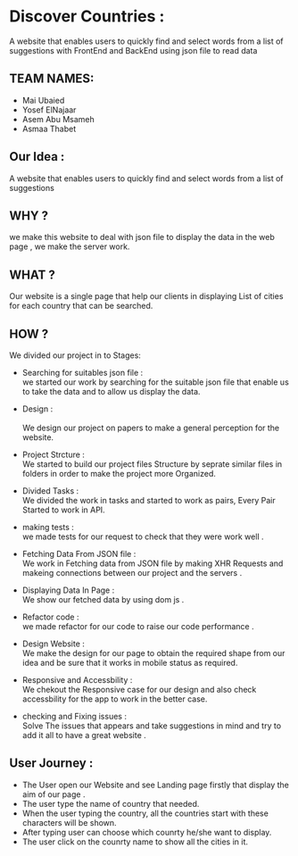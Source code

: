 # **Discover Countries :**

A website that enables users to quickly find and select words from a list of suggestions with FrontEnd and BackEnd using json file to read data

## TEAM NAMES:

- Mai Ubaied
- Yosef ElNajaar
- Asem Abu Msameh
- Asmaa Thabet

## **Our Idea :**

A website that enables users to quickly find and select words from a list of suggestions

## **WHY ?**

we make this website to deal with json file to display the data in the web page , we make the server work.

## **WHAT ?**

Our website is a single page that help our clients in displaying List of cities for each country that can be searched.

## **HOW ?**

We divided our project in to Stages:
<br>

- Searching for suitables json file :
  <br> we started our work by searching for the suitable json file that enable us to take the data and to allow us display the data.

- Design :  
  <br> We design our project on papers to make a general perception for the website.

- Project Strcture :
  <br> We started to build our project files Structure by seprate similar files in folders in order to make the project more Organized.

- Divided Tasks :
  <br> We divided the work in tasks and started to work as pairs, Every Pair Started to work in API.

- making tests :
  <br> we made tests for our request to check that they were work well .

- Fetching Data From JSON file :
  <br> We work in Fetching data from JSON file by making XHR Requests and makeing connections between our project and the servers .

- Displaying Data In Page :
  <br> We show our fetched data by using dom js .

- Refactor code :
  <br> we made refactor for our code to raise our code performance .

- Design Website :
  <br> We make the design for our page to obtain the required shape from our idea and be sure that it works in mobile status as required.

- Responsive and Accessbility :
  <br> We chekout the Responsive case for our design and also check accessbility for the app to work in the better case.

- checking and Fixing issues :
  <br> Solve The issues that appears and take suggestions in mind and try to add it all to have a great website .

## **User Journey :**

- The User open our Website and see Landing page firstly that display the aim of our page .
- The user type the name of country that needed.
- When the user typing the country, all the countries start with these characters will be shown.
- After typing user can choose which counrty he/she want to display.
- The user click on the counrty name to show all the cities in it.
